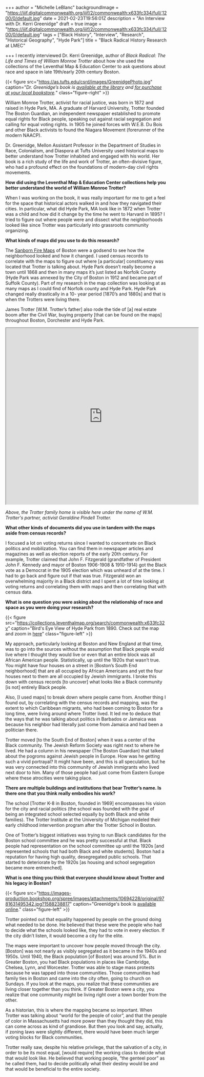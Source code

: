 +++
author = "Michelle LeBlanc"
backgroundImage = "https://iiif.digitalcommonwealth.org/iiif/2/commonwealth:x633fc334/full/,1200/0/default.jpg"
date = 2021-02-23T19:56:01Z
description = "An Interview with Dr. Kerri Greenidge"
draft = true
image = "https://iiif.digitalcommonwealth.org/iiif/2/commonwealth:x633fc334/full/,1200/0/default.jpg"
tags = ["Black History", "Interview", "Research", "Historical Geography", "Hyde Park"]
title = "Black Radical History Research at LMEC"

+++
I recently interviewed Dr. Kerri Greenidge, author of _Black Radical: The Life and Times of William Monroe Trotter_ about how she used the collections of the Leventhal Map & Education Center to ask questions about race and space in late 19th/early 20th century Boston.

{{< figure src="https://as.tufts.edu/csrd/images/GreenidgePhoto.jpg" caption="_Dr. Greenidge’s book is_ [_available at the library_](https://bpl.bibliocommons.com/item/show/7651404075) _and_ [_for purchase at your local bookstore_](https://bpl.bibliocommons.com/item/show/7651404075)_._" class="figure-right" >}}

William Monroe Trotter, activist for racial justice, was born in 1872 and raised in Hyde Park, MA. A graduate of Harvard University, Trotter founded The Boston Guardian, an independent newspaper established to promote equal rights for Black people, speaking out against racial segregation and calling for equal voting rights. In 1905 he joined forces with W.E.B. Du Bois and other Black activists to found the Niagara Movement (forerunner of the modern NAACP).

Dr. Greenidge, Mellon Assistant Professor in the Department of Studies in Race, Colonialism, and Diaspora at Tufts University used historical maps to better understand how Trotter inhabited and engaged with his world. Her book is a rich study of the life and work of Trotter, an often-divisive figure, who had a profound effect on the foundations of modern-day civil rights movements.

**How did using the Leventhal Map & Education Center collections help you better understand the world of William Monroe Trotter?**

When I was working on the book, it was really important for me to get a feel for the space that historical actors walked in and how they navigated their cities. In particular, what did Hyde Park, MA look like in 1872 when Trotter was a child and how did it change by the time he went to Harvard in 1895? I tried to figure out where people were and dissect what the neighborhoods looked like since Trotter was particularly into grassroots community organizing.

**What kinds of maps did you use to do this research?**

The [Sanborn Fire Maps](https://atlascope.leventhalmap.org/) of Boston were a godsend to see how the neighborhood looked and how it changed. I used census records to correlate with the maps to figure out where \[a particular\] constituency was located that Trotter is talking about. Hyde Park doesn’t really become a town until 1868 and then in many maps it’s just listed as Norfolk County (Hyde Park was annexed by the City of Boston in 1912 and became part of Suffolk County). Part of my research in the map collection was looking at as many maps as I could find of Norfolk county and Hyde Park. Hyde Park changed really drastically in a 10- year period \[1870’s and 1880s\] and that is when the Trotters were living there.

James Trotter \[W.M. Trotter’s father\] also rode the tide of \[a\] real estate boom after the Civil War, buying property \[that can be found on the maps\] throughout Boston, Dorchester and Hyde Park.

<iframe width="600" height="550" src="https://atlascope.leventhalmap.org/#view:embed$base:000$overlay:39999059011401$zoom:20.00$center:-7910676.648534665,5207987.767339096$mode:glass$pos:385" title="Close-up of a circle of an old map imposed on a modern basemap, with a building at the center labeled with the name Geraldine L. Trotter."></iframe>

_Above, the Trotter family home is visible here under the name of W.M. Trotter's partner, activist Geraldine Pindell Trotter._

**What other kinds of documents did you use in tandem with the maps aside from census records?**

I focused a lot on voting returns since I wanted to concentrate on Black politics and mobilization. You can find them in newspaper articles and magazines as well as election reports of the early 20th century. For example, Trotter claimed that John F. Fitzgerald (grandfather of President John F. Kennedy and mayor of Boston 1906-1908 & 1910-1914) got the Black vote as a Democrat in the 1905 election which was unheard of at the time. I had to go back and figure out if that was true. Fitzgerald won an overwhelming majority in a Black district and I spent a lot of time looking at voting returns and correlating them with maps and then correlating that with census data.

**What is one question you were asking about the relationship of race and space as you were doing your research?**

{{< figure src="https://collections.leventhalmap.org/search/commonwealth:x633fc32v" caption="Bird's Eye View of Hyde Park from 1890. Check out the map and zoom in [here](https://collections.leventhalmap.org/search/commonwealth:x633fc32v)" class="figure-left" >}}

My approach, particularly looking at Boston and New England at that time, was to go into the sources without the assumption that Black people would live where I thought they would live or even that an entire block was all African American people. Statistically, up until the 1920s that wasn’t true. You might have four houses on a street in \[Boston’s South End neighborhood\] that are all occupied by African Americans and yet the four houses next to them are all occupied by Jewish immigrants. I broke this down with census records \[to uncover\] what looks like a Black community \[is not\] entirely Black people.

Also, \[I used maps\] to break down where people came from. Another thing I found out, by correlating with the census records and mapping, was the extent to which Caribbean migrants, who had been coming to Boston for a long time, were living around where Trotter lived. It led me to deduce that the ways that he was talking about politics in Barbados or Jamaica was because his neighbor had literally just come from Jamaica and had been a politician there.

Trotter moved \[to the South End of Boston\] when it was a center of the Black community. The Jewish Reform Society was right next to where he lived. He had a column in his newspaper (The Boston Guardian) that talked about the pogroms against Jewish people in Europe. How was he getting such a vivid portrayal? It might have been, and this is all speculation, but he was very connected into this community of Jewish immigrants who lived next door to him. Many of those people had just come from Eastern Europe where these atrocities were taking place.

**There are multiple buildings and institutions that bear Trotter’s name. Is there one that you think really embodies his work?**

The school \[Trotter K-8 in Boston, founded in 1969\] encompasses his vision for the city and racial politics (the school was founded with the goal of being an integrated school selected equally by both Black and white families). The Trotter Institute at the University of Michigan modeled their early childhood intervention program after the Trotter School in Boston.

One of Trotter’s biggest initiatives was trying to run Black candidates for the Boston school committee and he was pretty successful at that. Black people had representation on the school committee up until the 1920s \[and represented schools that had both Black and white students\].  Boston had a reputation for having high quality, desegregated public schools. That started to deteriorate by the 1920s \[as housing and school segregation became more entrenched\].

**What is one thing you think that everyone should know about Trotter and his legacy in Boston?**

{{< figure src="https://images-production.bookshop.org/spree/images/attachments/10694228/original/9781631495342.jpg?1588238817" caption="Greenidge's book is [available online](https://bookshop.org/books/black-radical-the-life-and-times-of-william-monroe-trotter/9781631495342)." class="figure-left" >}}

Trotter pointed out that equality happened by people on the ground doing what needed to be done. He believed that these were the people who had to decide what the schools looked like, they had to vote in every election. If the city didn’t listen, it would become a city for the elite.

The maps were important to uncover how people moved through the city. \[Boston\] was not nearly as visibly segregated as it became in the 1940s and 1950s.  Until 1940, the Black population \[of Boston\] was around 5%. But in Greater Boston, you had Black populations in places like Cambridge, Chelsea, Lynn, and Worcester.  Trotter was able to stage mass protests because he was tapped into those communities. Those communities had family ties in Boston and came into the city often, going to church on Sundays. If you look at the maps, you realize that these communities are living closer together than you think. If Greater Boston were a city, you realize that one community might be living right over a town border from the other.

As a historian, this is where the mapping became so important. When Trotter was talking about “world for the people of color”, and that the people of color in Massachusetts had more power than they thought they did, this can come across as kind of grandiose.  But then you look and say, actually, if zoning laws were slightly different, there would have been much larger voting blocks for Black communities.

Trotter really saw, despite his relative privilege, that the salvation of a city, in order to be its most equal, \[would require\] the working class to decide what that would look like. He believed that working people, “the genteel poor” as he called them, had to decide politically what their destiny would be and that would be beneficial to the entire society.